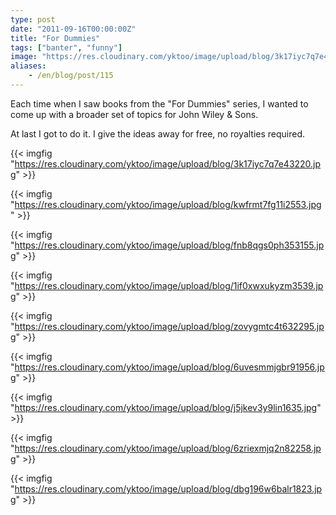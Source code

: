 ```yaml
---
type: post
date: "2011-09-16T00:00:00Z"
title: "For Dummies"
tags: ["banter", "funny"]
image: "https://res.cloudinary.com/yktoo/image/upload/blog/3k17iyc7q7e43220.jpg"
aliases:
    - /en/blog/post/115
---
```


Each time when I saw books from the "For Dummies" series, I wanted to come up with a broader set of topics for John Wiley & Sons.

At last I got to do it. I give the ideas away for free, no royalties required.

{{< imgfig "https://res.cloudinary.com/yktoo/image/upload/blog/3k17iyc7q7e43220.jpg" >}}

<!--more-->

{{< imgfig "https://res.cloudinary.com/yktoo/image/upload/blog/kwfrmt7fg11i2553.jpg" >}}

{{< imgfig "https://res.cloudinary.com/yktoo/image/upload/blog/fnb8qgs0ph353155.jpg" >}}

{{< imgfig "https://res.cloudinary.com/yktoo/image/upload/blog/1if0xwxukyzm3539.jpg" >}}

{{< imgfig "https://res.cloudinary.com/yktoo/image/upload/blog/zovygmtc4t632295.jpg" >}}

{{< imgfig "https://res.cloudinary.com/yktoo/image/upload/blog/6uvesmmjgbr91956.jpg" >}}

{{< imgfig "https://res.cloudinary.com/yktoo/image/upload/blog/j5jkev3y9lin1635.jpg" >}}

{{< imgfig "https://res.cloudinary.com/yktoo/image/upload/blog/6zriexmjq2n82258.jpg" >}}

{{< imgfig "https://res.cloudinary.com/yktoo/image/upload/blog/dbg196w6balr1823.jpg" >}}

